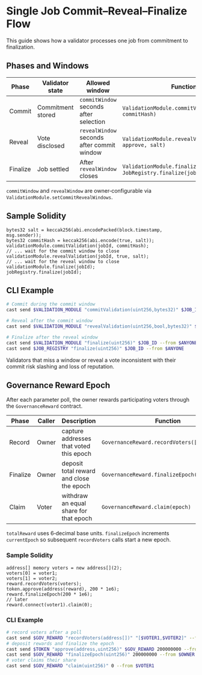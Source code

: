 # Single Job Commit–Reveal–Finalize Flow

This guide shows how a validator processes one job from commitment to finalization.

## Phases and Windows

| Phase    | Validator state | Allowed window | Function |
|----------|-----------------|----------------|----------|
| Commit   | Commitment stored | `commitWindow` seconds after selection | `ValidationModule.commitValidation(jobId, commitHash)` |
| Reveal   | Vote disclosed    | `revealWindow` seconds after commit window | `ValidationModule.revealValidation(jobId, approve, salt)` |
| Finalize | Job settled       | After `revealWindow` closes | `ValidationModule.finalize(jobId)` then `JobRegistry.finalize(jobId)` |

`commitWindow` and `revealWindow` are owner‑configurable via `ValidationModule.setCommitRevealWindows`.

## Sample Solidity

```solidity
bytes32 salt = keccak256(abi.encodePacked(block.timestamp, msg.sender));
bytes32 commitHash = keccak256(abi.encode(true, salt));
validationModule.commitValidation(jobId, commitHash);
// ... wait for the commit window to close
validationModule.revealValidation(jobId, true, salt);
// ... wait for the reveal window to close
validationModule.finalize(jobId);
jobRegistry.finalize(jobId);
```

## CLI Example

```bash
# Commit during the commit window
cast send $VALIDATION_MODULE "commitValidation(uint256,bytes32)" $JOB_ID 0xCOMMIT --from $VALIDATOR

# Reveal after the commit window
cast send $VALIDATION_MODULE "revealValidation(uint256,bool,bytes32)" $JOB_ID true 0xSALT --from $VALIDATOR

# Finalize after the reveal window
cast send $VALIDATION_MODULE "finalize(uint256)" $JOB_ID --from $ANYONE
cast send $JOB_REGISTRY "finalize(uint256)" $JOB_ID --from $ANYONE
```

Validators that miss a window or reveal a vote inconsistent with their commit risk slashing and loss of reputation.

## Governance Reward Epoch

After each parameter poll, the owner rewards participating voters through the `GovernanceReward` contract.

| Phase | Caller | Description | Function |
|-------|--------|-------------|----------|
| Record | Owner | capture addresses that voted this epoch | `GovernanceReward.recordVoters([v1,v2])` |
| Finalize | Owner | deposit total reward and close the epoch | `GovernanceReward.finalizeEpoch(totalReward)` |
| Claim | Voter | withdraw an equal share for that epoch | `GovernanceReward.claim(epoch)` |

`totalReward` uses 6‑decimal base units. `finalizeEpoch` increments `currentEpoch` so subsequent `recordVoters` calls start a new epoch.

### Sample Solidity

```solidity
address[] memory voters = new address[](2);
voters[0] = voter1;
voters[1] = voter2;
reward.recordVoters(voters);
token.approve(address(reward), 200 * 1e6);
reward.finalizeEpoch(200 * 1e6);
// later
reward.connect(voter1).claim(0);
```

### CLI Example

```bash
# record voters after a poll
cast send $GOV_REWARD "recordVoters(address[])" "[$VOTER1,$VOTER2]" --from $OWNER
# deposit rewards and finalize the epoch
cast send $TOKEN "approve(address,uint256)" $GOV_REWARD 200000000 --from $OWNER
cast send $GOV_REWARD "finalizeEpoch(uint256)" 200000000 --from $OWNER
# voter claims their share
cast send $GOV_REWARD "claim(uint256)" 0 --from $VOTER1
```

